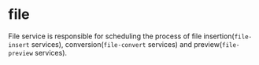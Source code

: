 # file

File service is responsible for scheduling the process of file insertion(`file-insert` services), conversion(`file-convert` services) and preview(`file-preview` services).
